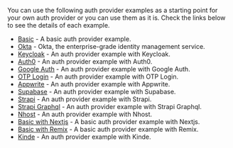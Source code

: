 You can use the following auth provider examples as a starting point for your own auth provider or you can use them as it is. Check the links below to see the details of each example.

- [Basic](/docs/examples/authentication/headless/) - A basic auth provider example.
- [Okta](/docs/enterprise-edition/okta) - Okta, the enterprise-grade identity management service.
- [Keycloak](/docs/examples/auth-provider/keycloak) - An auth provider example with Keycloak.
- [Auth0](/docs/examples/auth-provider/auth0) - An auth provider example with Auth0.
- [Google Auth](/docs/examples/auth-provider/google-auth) - An auth provider example with Google Auth.
- [OTP Login](/docs/examples/auth-provider/otpLogin) - An auth provider example with OTP Login.
- [Appwrite](/docs/data/examples/appwrite) - An auth provider example with Appwrite.
- [Supabase](/docs/data/examples/supabase) - An auth provider example with Supabase.
- [Strapi](/docs/data/examples/strapi-v4) - An auth provider example with Strapi.
- [Strapi Graphql](/docs/data/examples/strapi-graphql) - An auth provider example with Strapi Graphql.
- [Nhost](/docs/data/examples/nhost) - An auth provider example with Nhost.
- [Basic with Nextjs](/docs/examples/next-js/) - A basic auth provider example with Nextjs.
- [Basic with Remix](/docs/examples/remix/remix-headless) - A basic auth provider example with Remix.
- [Kinde](/docs/examples/auth-provider/kinde) - An auth provider example with Kinde.

